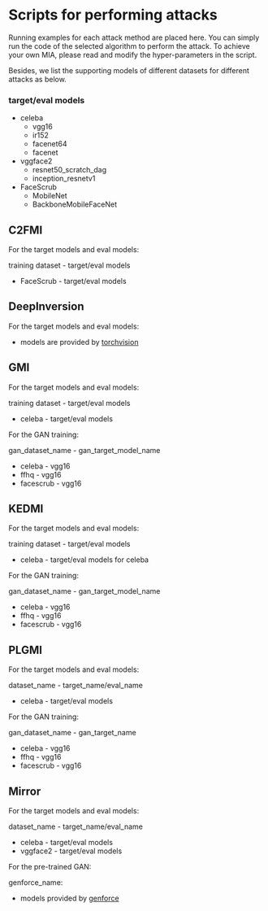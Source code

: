 # Scripts for performing attacks
Running examples for each attack method are placed here. 
You can simply run the code of the selected algorithm to perform the attack. To achieve your own MIA, please read and modify the hyper-parameters in the script.

Besides, we list the supporting models of different datasets for different attacks as below.

### target/eval models
+ celeba
    + vgg16
    + ir152
    + facenet64
    + facenet
+ vggface2
    + resnet50_scratch_dag
    + inception_resnetv1
+ FaceScrub
    + MobileNet
    + BackboneMobileFaceNet

## C2FMI
For the target models and eval models:

training dataset - target/eval models
+ FaceScrub - target/eval models 

## DeepInversion

For the target models and eval models:
+ models are provided by [torchvision](https://pytorch.org/vision/0.15/models.html) 

## GMI

For the target models and eval models:

training dataset - target/eval models
+ celeba - target/eval models

For the GAN training:

gan_dataset_name - gan_target_model_name
+ celeba - vgg16
+ ffhq - vgg16
+ facescrub - vgg16

## KEDMI

For the target models and eval models:

training dataset - target/eval models
+ celeba - target/eval models for celeba

For the GAN training:

gan_dataset_name - gan_target_model_name
+ celeba - vgg16
+ ffhq - vgg16
+ facescrub - vgg16

## PLGMI

For the target models and eval models:

dataset_name - target_name/eval_name

+ celeba - target/eval models

For the GAN training:

gan_dataset_name - gan_target_name

+ celeba - vgg16
+ ffhq - vgg16
+ facescrub - vgg16

## Mirror

For the target models and eval models:

dataset_name - target_name/eval_name

+ celeba - target/eval models
+ vggface2 - target/eval models 

For the pre-trained GAN:

genforce_name:

+ models provided by [genforce](https://github.com/genforce/genforce)
